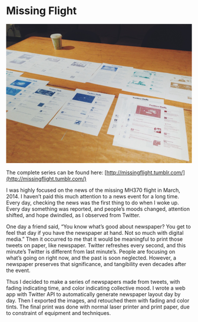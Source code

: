 # Missing Flight

![Missing Flight](../../images/artworks/missing_flight-1.jpg "Missing Flight")

The complete series can be found here: [http://missingflight.tumblr.com/](http://missingflight.tumblr.com/)

I was highly focused on the news of the missing MH370 flight in March, 2014. I haven’t paid this much attention to a news event for a long time. Every day, checking the news was the first thing to do when I woke up. Every day something was reported, and people’s moods changed, attention shifted, and hope dwindled, as I observed from Twitter.

One day a friend said, “You know what’s good about newspaper? You get to feel that day if you have the newspaper at hand. Not so much with digital media.” Then it occurred to me that it would be meaningful to print those tweets on paper, like newspaper. Twitter refreshes every second, and this minute’s Twitter is different from last minute’s. People are focusing on what’s going on right now, and the past is soon neglected. However, a newspaper preserves that significance, and tangibility even decades after the event.

Thus I decided to make a series of newspapers made from tweets, with fading indicating time, and color indicating collective mood. I wrote a web app with Twitter API to automatically generate newspaper layout day by day. Then I exported the images, and retouched them with fading and color tints. The final print was done with normal laser printer and print paper, due to constraint of equipment and techniques.
